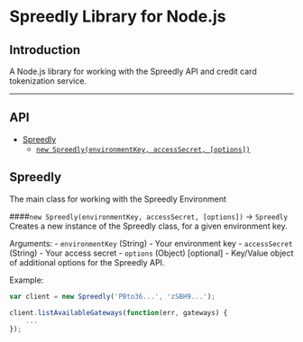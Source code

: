 # Spreedly Library for Node.js

## Introduction
A Node.js library for working with the Spreedly API and credit card tokenization service.

***
## API
- [Spreedly](#Spreedly)
    - [`new Spreedly(environmentKey, accessSecret, [options])`](#new-spreedly-environmentkey-accesssecret-options---spreedly)
    
## Spreedly
The main class for working with the Spreedly Environment

####`new Spreedly(environmentKey, accessSecret, [options])` -> `Spreedly`
Creates a new instance of the Spreedly class, for a given environment key.

Arguments:
    - `environmentKey` (String) - Your environment key
    - `accessSecret` (String) - Your access secret
    - `options` (Object) [optional] - Key/Value object of additional options for the Spreedly API.


Example:
```javascript
var client = new Spreedly('PBto36...', 'zSBH9...');

client.listAvailableGateways(function(err, gateways) {
    ...
});
```